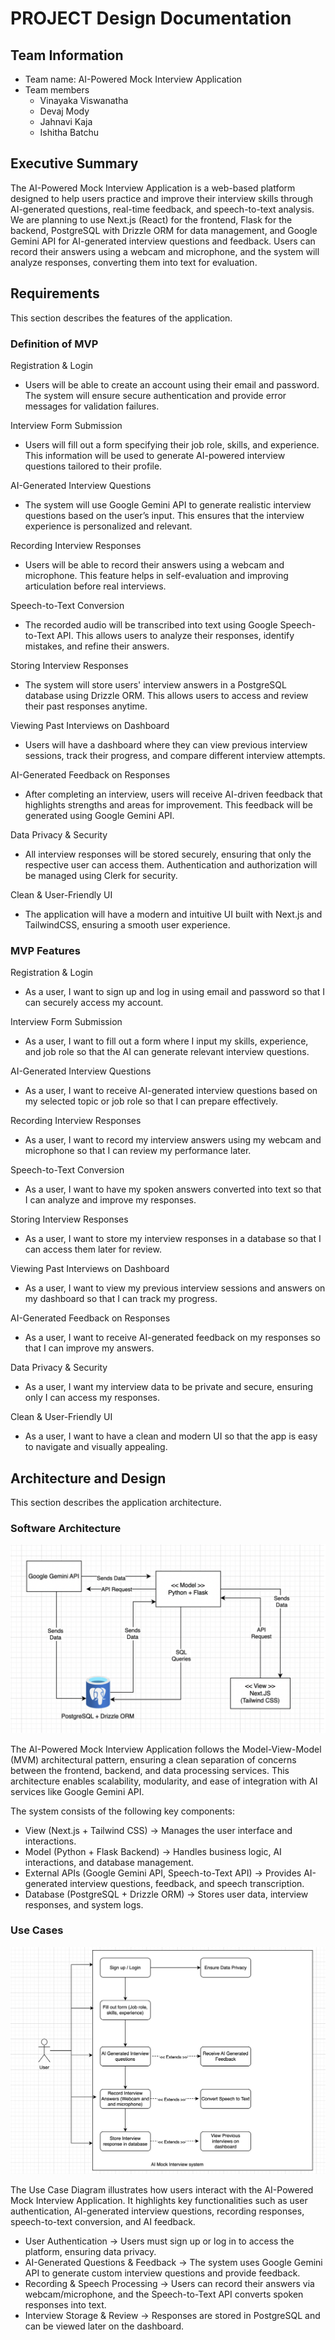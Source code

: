 
# PROJECT Design Documentation

## Team Information
* Team name: AI-Powered Mock Interview Application
* Team members
  * Vinayaka Viswanatha
  * Devaj Mody
  * Jahnavi Kaja
  * Ishitha Batchu

## Executive Summary

The AI-Powered Mock Interview Application is a web-based platform designed to help users practice and improve their interview skills through AI-generated questions, real-time feedback, and speech-to-text analysis.
We are planning to use Next.js (React) for the frontend, Flask for the backend,
PostgreSQL with Drizzle ORM for data management, and Google Gemini API for
AI-generated interview questions and feedback. Users can record their answers
using a webcam and microphone, and the system will analyze responses,
converting them into text for evaluation.


## Requirements

This section describes the features of the application.

### Definition of MVP

Registration & Login

* Users will be able to create an account using their email and password. The system  will ensure secure authentication and provide error messages for validation failures.

Interview Form Submission

  * Users will fill out a form specifying their job role, skills, and experience. This information will be used to generate AI-powered interview questions tailored to their profile.

AI-Generated Interview Questions

  * The system will use Google Gemini API to generate realistic interview questions based on the user’s input. This ensures that the interview experience is personalized and relevant.

Recording Interview Responses

  * Users will be able to record their answers using a webcam and microphone. This feature helps in self-evaluation and improving articulation before real interviews.

Speech-to-Text Conversion

  * The recorded audio will be transcribed into text using Google Speech-to-Text API. This allows users to analyze their responses, identify mistakes, and refine their answers.

Storing Interview Responses

  * The system will store users' interview answers in a PostgreSQL database using Drizzle ORM. This allows users to access and review their past responses anytime.

Viewing Past Interviews on Dashboard

  * Users will have a dashboard where they can view previous interview sessions, track their progress, and compare different interview attempts.

AI-Generated Feedback on Responses

  * After completing an interview, users will receive AI-driven feedback that highlights strengths and areas for improvement. This feedback will be generated using Google Gemini API.

Data Privacy & Security

  * All interview responses will be stored securely, ensuring that only the respective user can access them. Authentication and authorization will be managed using Clerk for security.

Clean & User-Friendly UI

  * The application will have a modern and intuitive UI built with Next.js and TailwindCSS, ensuring a smooth user experience.

### MVP Features

Registration & Login
  * As a user, I want to sign up and log in using
email and password so that I can securely access my account.

Interview Form Submission
  * As a user, I want to fill out a form where I
input my skills, experience, and job role so
that the AI can generate relevant interview
questions.

AI-Generated Interview Questions
  * As a user, I want to receive AI-generated
interview questions based on my selected topic or job role so that I can prepare effectively.

Recording Interview Responses
  * As a user, I want to record my interview
answers using my webcam and microphone so that I can review my performance later.

Speech-to-Text Conversion
  * As a user, I want to have my spoken answers
converted into text so that I can analyze and improve my responses.

Storing Interview Responses
  * As a user, I want to store my interview
responses in a database so that I can access
them later for review.

Viewing Past Interviews on Dashboard
  * As a user, I want to view my previous
interview sessions and answers on my dashboard so that I can track my progress.

AI-Generated Feedback on Responses
  * As a user, I want to receive AI-generated
feedback on my responses so that I can improve my answers.

Data Privacy & Security
  * As a user, I want my interview data to be
private and secure, ensuring only I can access my responses.

Clean & User-Friendly UI
  * As a user, I want to have a clean and modern
UI so that the app is easy to navigate and visually appealing.

## Architecture and Design

This section describes the application architecture.

### Software Architecture

![Architecutural diagram](Architectural_Diagram.png)

The AI-Powered Mock Interview Application follows the Model-View-Model (MVM) architectural pattern, ensuring a clean separation of concerns between the frontend, backend, and data processing services. This architecture enables scalability, modularity, and ease of integration with AI services like Google Gemini API.

The system consists of the following key components:
* View (Next.js + Tailwind CSS) → Manages the user interface and interactions.
* Model (Python + Flask Backend) → Handles business logic, AI interactions, and database management.
* External APIs (Google Gemini API, Speech-to-Text API) → Provides AI-generated interview questions, feedback, and   speech transcription.
* Database (PostgreSQL + Drizzle ORM) → Stores user data, interview responses, and system logs.

### Use Cases

![Use Case Diagram](UseCase_Diagram.png)

The Use Case Diagram illustrates how users interact with the AI-Powered Mock Interview Application. It highlights key functionalities such as user authentication, AI-generated interview questions, recording responses, speech-to-text conversion, and AI feedback.

* User Authentication → Users must sign up or log in to access the platform, ensuring data privacy.
* AI-Generated Questions & Feedback → The system uses Google Gemini API to generate custom interview questions and provide feedback.
* Recording & Speech Processing → Users can record their answers via webcam/microphone, and the Speech-to-Text API converts spoken responses into text.
* Interview Storage & Review → Responses are stored in PostgreSQL and can be viewed later on the dashboard.





